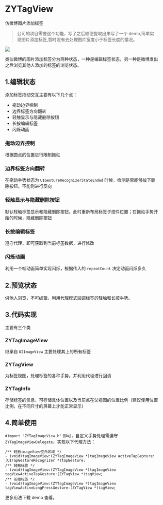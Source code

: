 # ZYTagView
仿微博图片添加标签

> 公司的项目需要这个功能，写了之后顺便提取出来写了一个 demo,简单实现图片添加标签,暂时没有去处理图片宽度小于标签长度的情况。			

![](https://raw.githubusercontent.com/ripperhe/Resource/master/20161228/tagview.gif)

类似微博的图片添加标签分为两种状态，一种是编辑标签状态，另一种是微博发出之后浏览其他人添加的标签的浏览状态。

## 1.编辑状态

添加标签拖动交互主要有以下几个点：

* 拖动边界控制
* 边界标签方向翻转
* 轻触显示与隐藏删除按钮
* 长按编辑标签
* 闪烁动画

### 拖动边界控制
根据圆点的位置进行限制拖动

### 边界标签方向翻转
在拖动手势状态为 `UIGestureRecognizerStateEnded` 时候，检测是否能够放下删除按钮，不能则进行反向

### 轻触显示与隐藏删除按钮
默认轻触标签显示和隐藏删除按钮，此时重新布局标签子控件位置；在拖动手势开始的时候，隐藏删除按钮

### 长按编辑标签
遵守代理，即可获取到当前标签数据，进行修改

### 闪烁动画
利用一个帧动画简单实现闪烁，根据传入的 `repeatCount` 决定动画闪烁多久

## 2.预览状态

供他人浏览，不可编辑，利用代理模式回调标签的轻触和长按手势。

## 3.代码实现
主要有三个类

### ZYTagImageView 

继承自 `UIImageView` 主要处理其上的所有标签

### ZYTagView 

为标签视图，处理标签的各种手势，并利用代理进行回调

### ZYTagInfo

 存储标签的信息，可存储具体位置以及当前点在父视图的位置比例（建议使用位置比例，在不同尺寸的屏幕上才能正常显示）

## 4.简单使用

`#import "ZYTagImageView.h"` 即可，自定义手势处理需遵守 `ZYTagImageViewDelegate`，实现以下代理方法：

```objc
/** 轻触imageView空白区域 */
- (void)tagImageView:(ZYTagImageView *)tagImageView activeTapGesture:(UITapGestureRecognizer *)tapGesture;
/** 轻触标签 */
- (void)tagImageView:(ZYTagImageView *)tagImageView tagViewActiveTapGesture:(ZYTagView *)tagView;
/** 长按标签 */
- (void)tagImageView:(ZYTagImageView *)tagImageView tagViewActiveLongPressGesture:(ZYTagView *)tagView;

```

更多用法下载 demo 查看。

